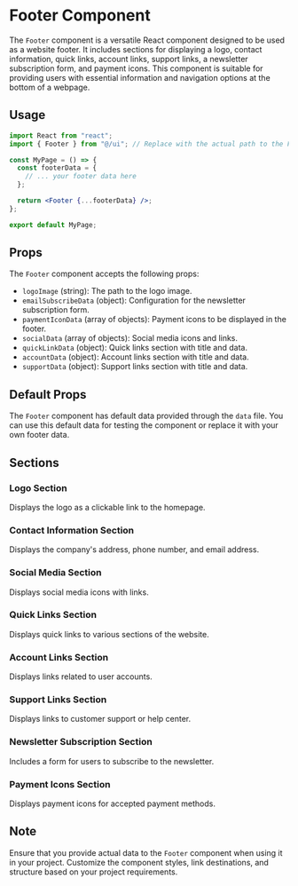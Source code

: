 # Footer Component

The `Footer` component is a versatile React component designed to be used as a website footer. It includes sections for displaying a logo, contact information, quick links, account links, support links, a newsletter subscription form, and payment icons. This component is suitable for providing users with essential information and navigation options at the bottom of a webpage.

## Usage

```jsx
import React from "react";
import { Footer } from "@/ui"; // Replace with the actual path to the Footer component

const MyPage = () => {
  const footerData = {
    // ... your footer data here
  };

  return <Footer {...footerData} />;
};

export default MyPage;
```

## Props

The `Footer` component accepts the following props:

- `logoImage` (string): The path to the logo image.
- `emailSubscribeData` (object): Configuration for the newsletter subscription form.
- `paymentIconData` (array of objects): Payment icons to be displayed in the footer.
- `socialData` (array of objects): Social media icons and links.
- `quickLinkData` (object): Quick links section with title and data.
- `accountData` (object): Account links section with title and data.
- `supportData` (object): Support links section with title and data.

## Default Props

The `Footer` component has default data provided through the `data` file. You can use this default data for testing the component or replace it with your own footer data.

## Sections

### Logo Section

Displays the logo as a clickable link to the homepage.

### Contact Information Section

Displays the company's address, phone number, and email address.

### Social Media Section

Displays social media icons with links.

### Quick Links Section

Displays quick links to various sections of the website.

### Account Links Section

Displays links related to user accounts.

### Support Links Section

Displays links to customer support or help center.

### Newsletter Subscription Section

Includes a form for users to subscribe to the newsletter.

### Payment Icons Section

Displays payment icons for accepted payment methods.

## Note

Ensure that you provide actual data to the `Footer` component when using it in your project. Customize the component styles, link destinations, and structure based on your project requirements.
